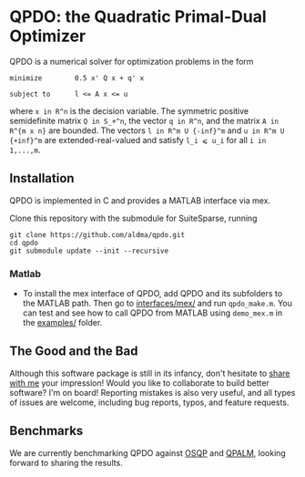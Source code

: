 # QPDO: the Quadratic Primal-Dual Optimizer

QPDO is a numerical solver for optimization problems in the form
```
minimize        0.5 x' Q x + q' x

subject to      l <= A x <= u
```
where `x in R^n` is the decision variable. The symmetric positive semidefinite matrix `Q in S_+^n`, the vector `q in R^n`, and the matrix `A in R^{m x n}` are bounded. The vectors `l in R^m U {-inf}^m` and `u in R^m U {+inf}^m` are extended-real-valued and satisfy `l_i ⩽ u_i` for all `i in 1,...,m`.


## Installation
QPDO is implemented in C and provides a MATLAB interface via mex.

Clone this repository with the submodule for SuiteSparse, running
```
git clone https://github.com/aldma/qpdo.git
cd qpdo
git submodule update --init --recursive
```

### Matlab
* To install the mex interface of QPDO, add QPDO and its subfolders to the MATLAB path. Then go to [interfaces/mex/](./interfaces/mex/) and run `qpdo_make.m`. You can test and see how to call QPDO from MATLAB using `demo_mex.m` in the [examples/](./examples) folder.

## The Good and the Bad
Although this software package is still in its infancy, don't hesitate to [share with me](mailto:aldmarchi@gmail.com) your impression! Would you like to collaborate to build better software? I'm on board! Reporting mistakes is also very useful, and all types of issues are welcome, including bug reports, typos, and feature requests.

## Benchmarks
We are currently benchmarking QPDO against [OSQP](https://github.com/oxfordcontrol/osqp) and [QPALM](https://github.com/Benny44/QPALM), looking forward to sharing the results.
